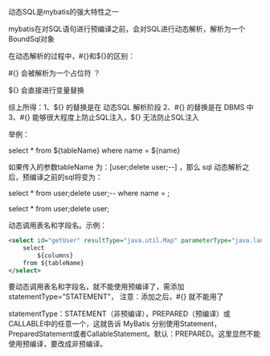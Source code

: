 动态SQL是mybatis的强大特性之一

mybatis在对SQL语句进行预编译之前，会对SQL进行动态解析，解析为一个BoundSql对象

在动态解析的过程中，#{}和${}的区别：

#{} 会被解析为一个占位符 ？

${} 会直接进行变量替换

综上所得：1、${} 的替换是在 动态SQL 解析阶段
		  2、#{} 的替换是在 DBMS 中
		  3、#{} 能够很大程度上防止SQL注入，${} 无法防止SQL注入

举例：

select * from ${tableName} where name = ${name}

如果传入的参数tableName 为：[user;delete user;--] ，那么 sql 动态解析之后，预编译之前的sql将变为：

select * from user;delete user;-- where name = ;

select * from user;delete user;

动态调用表名和字段名。示例：

```xml
<select id="getUser" resultType="java.util.Map" parameterType="java.lang.String" statementType="STATEMENT">
    select 
        ${columns}
    from ${tableName}
</select>
```

要动态调用表名和字段名，就不能使用预编译了，需添加 statementType="STATEMENT"，
注意：添加之后，#{} 就不能用了

statementType：STATEMENT（非预编译），PREPARED（预编译）或CALLABLE中的任意一个，这就告诉 MyBatis 分别使用Statement，PreparedStatement或者CallableStatement。默认：PREPARED。这里显然不能使用预编译，要改成非预编译。
